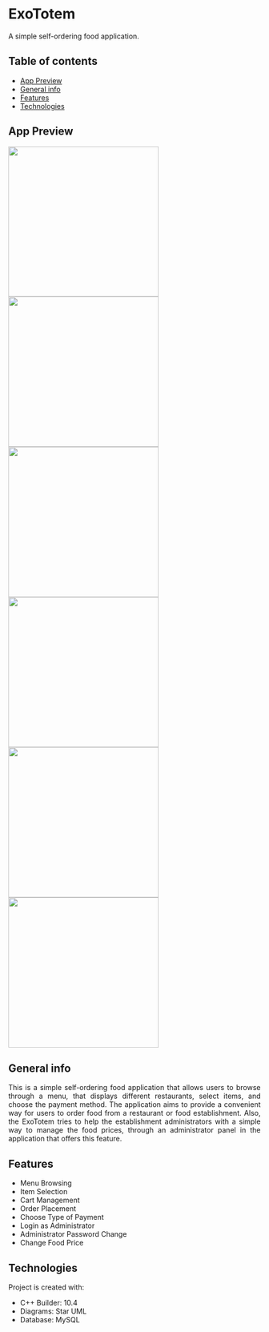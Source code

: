 # ExoTotem
A simple self-ordering food application.

## Table of contents
* [App Preview](#app-preview)
* [General info](#general-info)
* [Features](#features)
* [Technologies](#technologies)

## App Preview 
<img src="https://github.com/Diazepam71/ExoTotem/assets/117306844/04524b8e-b818-4300-bb9c-616219f9758c" width="300" height="300">
<img src="https://github.com/Diazepam71/ExoTotem/assets/117306844/30f7c44e-c455-4904-a203-82919a9f6ba4)" width="300" height="300" >
<img src="https://github.com/Diazepam71/ExoTotem/assets/117306844/3b3c66b0-ac78-496b-9247-dcb36fb82cc7" width="300" height="300">
<img src="https://github.com/Diazepam71/ExoTotem/assets/117306844/23f3e160-af6d-445e-8a4f-948b0ef4f6b9" width="300" height="300">
<img src="https://github.com/Diazepam71/ExoTotem/assets/117306844/d58c2e48-63f7-4832-8358-b23d9aa0ef95" width="300" height="300">
<img src="https://github.com/Diazepam71/ExoTotem/assets/117306844/830a6598-4e57-48e0-81f2-a843fe9e7fa4" width="300" height="300">

## General info

<p align="justify">
  This is a simple self-ordering food application that allows users to browse through a menu, that displays different restaurants, select items, and choose the payment method. The application aims to provide a convenient way for users to order food from a restaurant or food establishment. Also, the ExoTotem tries to help the establishment administrators with a simple way to manage the food prices, through an administrator panel in the application that offers this feature.
</p>

## Features
* Menu Browsing
* Item Selection
* Cart Management
* Order Placement
* Choose Type of Payment
* Login as Administrator
* Administrator Password Change
* Change Food Price

## Technologies
Project is created with:
* C++ Builder: 10.4
* Diagrams: Star UML
* Database: MySQL
